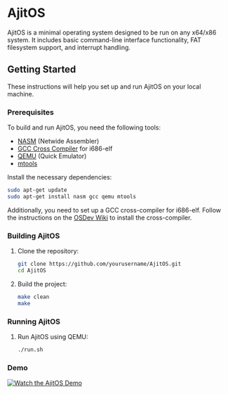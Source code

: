 # AjitOS

AjitOS is a minimal operating system designed to be run on any x64/x86 system. It includes basic command-line interface functionality, FAT filesystem support, and interrupt handling.

## Getting Started

These instructions will help you set up and run AjitOS on your local machine.

### Prerequisites

To build and run AjitOS, you need the following tools:
- [NASM](https://www.nasm.us/) (Netwide Assembler)
- [GCC Cross Compiler](https://wiki.osdev.org/GCC_Cross-Compiler) for i686-elf
- [QEMU](https://www.qemu.org/) (Quick Emulator)
- [mtools](https://www.gnu.org/software/mtools/)

Install the necessary dependencies:

```sh
sudo apt-get update
sudo apt-get install nasm gcc qemu mtools
```

Additionally, you need to set up a GCC cross-compiler for i686-elf. Follow the instructions on the [OSDev Wiki](https://wiki.osdev.org/GCC_Cross-Compiler) to install the cross-compiler.

### Building AjitOS

1. Clone the repository:

    ```sh
    git clone https://github.com/yourusername/AjitOS.git
    cd AjitOS
    ```

2. Build the project:

    ```sh
    make clean
    make
    ```

### Running AjitOS

1. Run AjitOS using QEMU:

    ```sh
    ./run.sh
    ```

### Demo

[![Watch the AjitOS Demo](https://via.placeholder.com/150)](file:///C:/Users/asing/Videos/Captures/AjitOS%20Demo.mp4)
